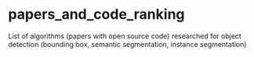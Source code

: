 # papers_and_code_ranking
List of algorithms (papers with open source code) researched for object detection (bounding box, semantic segmentation, instance segmentation) 
